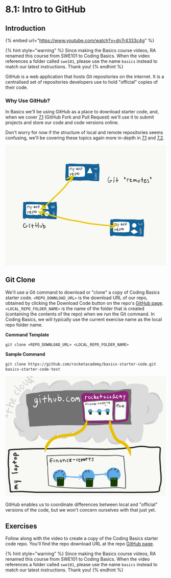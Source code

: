 # 8.1: Intro to GitHub

## Introduction

{% embed url="https://www.youtube.com/watch?v=dn7r4333c4g" %}

{% hint style="warning" %}
Since making the Basics course videos, RA renamed this course from SWE101 to Coding Basics. When the video references a folder called `swe101`, please use the name `basics` instead to match our latest instructions. Thank you!
{% endhint %}

GitHub is a web application that hosts Git repositories on the internet. It is a centralised set of repositories developers use to hold "official" copies of their code.

### Why Use GitHub?

In Basics we'll be using GitHub as a place to download starter code, and, when we cover [7.1](7.1-github-fork-and-pull-request.md) (GitHub Fork and Pull Request) we'll use it to submit projects and store our code and code versions online.

Don't worry for now if the structure of local and remote repositories seems confusing, we'll be covering these topics again more in-depth in [7.1](7.1-github-fork-and-pull-request.md) and [7.2](7.2-github-repo-browsing.md).

![A Git "remote" is a shared copy of a code repository, typically hosted on a platform like GitHub](../.gitbook/assets/remotes.png)

## Git Clone

We'll use a Git command to download or "clone" a copy of Coding Basics starter code. `<REPO_DOWNLOAD_URL>` is the download URL of our repo, obtained by clicking the Download Code button on the repo's [GitHub page](https://github.com/rocketacademy/basics-starter-code). `<LOCAL_REPO_FOLDER_NAME>` is the name of the folder that is created (containing the contents of the repo) when we run the Git command. In Coding Basics, we will typically use the current exercise name as the local repo folder name.

**Command Template**

```
git clone <REPO_DOWNLOAD_URL> <LOCAL_REPO_FOLDER_NAME>
```

**Sample Command**

```
git clone https://github.com/rocketacademy/basics-starter-code.git basics-starter-code-test
```

![Clone a repo onto your computer from GitHub](../.gitbook/assets/github-clone.png)

GitHub enables us to coordinate differences between local and "official" versions of the code, but we won't concern ourselves with that just yet.

## Exercises

Follow along with the video to create a copy of the Coding Basics starter code repo. You'll find the repo download URL at the repo [GitHub page](https://github.com/rocketacademy/basics-starter-code).

{% hint style="warning" %}
Since making the Basics course videos, RA renamed this course from SWE101 to Coding Basics. When the video references a folder called `swe101`, please use the name `basics` instead to match our latest instructions. Thank you!
{% endhint %}

